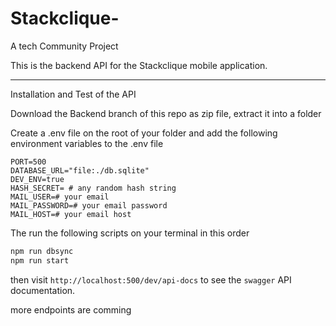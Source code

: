 # Stackclique-

A tech Community Project

This is the backend API for the Stackclique mobile application.

---

Installation and Test of the API

Download the Backend branch of this repo as zip file, extract it into a folder

Create a .env file on the root of your folder and add the following environment variables to the .env file

```env
PORT=500
DATABASE_URL="file:./db.sqlite"
DEV_ENV=true
HASH_SECRET= # any random hash string
MAIL_USER=# your email
MAIL_PASSWORD=# your email password
MAIL_HOST=# your email host
```

The run the following scripts on your terminal in this order

```cmd
npm run dbsync
npm run start
```

then visit `http://localhost:500/dev/api-docs` to see the `swagger` API documentation.

more endpoints are comming
